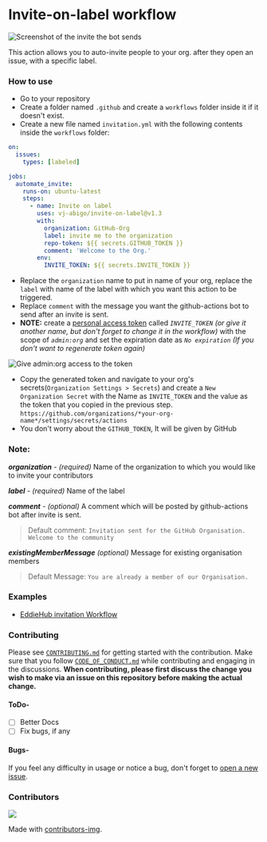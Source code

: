 # Invite-on-label workflow

![Screenshot of the invite the bot sends](https://user-images.githubusercontent.com/62864373/109786137-dc3b1280-7c32-11eb-9f10-e0e8ed936d2e.png)

This action allows you to auto-invite people to your org. after they open an issue, with a specific label.

### How to use

- Go to your repository
- Create a folder named `.github` and create a `workflows` folder inside it if it doesn't exist.
- Create a new file named `invitation.yml` with the following contents inside the `workflows` folder:

```yml
on:
  issues:
    types: [labeled]

jobs:
  automate_invite:
    runs-on: ubuntu-latest
    steps:
      - name: Invite on label
        uses: vj-abigo/invite-on-label@v1.3
        with:
          organization: GitHub-Org
          label: invite me to the organization
          repo-token: ${{ secrets.GITHUB_TOKEN }}
          comment: 'Welcome to the Org.'
        env:
          INVITE_TOKEN: ${{ secrets.INVITE_TOKEN }}
```

- Replace the `organization` name to put in name of your org, replace the `label` with name of the label with which you want this action to be triggered.
- Replace `comment` with the message you want the github-actions bot to send after an invite is sent.
- **NOTE:** create a [personal access token](https://github.com/settings/tokens/new) called _`INVITE_TOKEN`_ _(or give it another name, but don't forget to change it in the workflow)_ with the scope of _`admin:org`_ and set the expiration date as _`No expiration`_ _(If you don't want to regenerate token again)_

![Give admin:org access to the token](https://user-images.githubusercontent.com/43115551/109795252-b450ac80-7c3c-11eb-8de7-5dc5d600f82e.png)

- Copy the generated token and navigate to your org's secrets(`Organization Settings > Secrets`) and create a `New Organization Secret` with the Name as `INVITE_TOKEN` and the value as the token that you copied in the previous step.
  `https://github.com/organizations/*your-org-name*/settings/secrets/actions`
- You don't worry about the `GITHUB_TOKEN`, It will be given by GitHub

### Note:

**_organization_** - _(required)_ Name of the organization to which you would like to invite your contributors

**_label_** - _(required)_ Name of the label

**_comment_** - _(optional)_ A comment which will be posted by github-actions bot after invite is sent.

> Default comment: `Invitation sent for the GitHub Organisation. Welcome to the community`

**_existingMemberMessage_** _(optional)_ Message for existing organisation members

> Default Message: `You are already a member of our Organisation.`

### Examples

- [EddieHub invitation Workflow](https://github.com/EddieHubCommunity/support/blob/main/.github/workflows/invitation.yml)

### Contributing

Please see [`CONTRIBUTING.md`](./CONTRIBUTING.md) for getting started with the contribution. Make sure that you follow [`CODE_OF_CONDUCT.md`](./CODE_OF_CONDUCT.md) while contributing and engaging in the discussions. **When contributing, please first discuss the change you wish to make via an issue on this repository before making the actual change.**

#### ToDo-

- [ ] Better Docs
- [ ] Fix bugs, if any

#### Bugs-

If you feel any difficulty in usage or notice a bug, don't forget to [open a new issue](https://github.com/vj-abigo/invite-on-label/issues/new).

### Contributors

<a href="https://github.com/vj-abigo/invite-on-label/graphs/contributors">
  <img src="https://contrib.rocks/image?repo=vj-abigo/invite-on-label" />
</a>

Made with [contributors-img](https://contrib.rocks).

